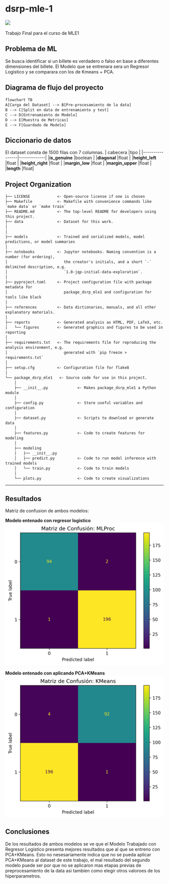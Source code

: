 # dsrp-mle-1

<a target="_blank" href="https://cookiecutter-data-science.drivendata.org/">
    <img src="https://img.shields.io/badge/CCDS-Project%20template-328F97?logo=cookiecutter" />
</a>

Trabajo Final para el curso de MLE1

##  Problema de ML
Se busca identificar si un billete es verdadero o falso en base a diferentes dimensiones del billete. El Modelo que se entrenara sera un Regresor Logistico y se comparara con los de Kmeans + PCA.

## Diagrama de flujo del proyecto

```mermaid
flowchart TB
A[Carga del Dataset] --> B[Pre-procesamiento de la data]
B --> C[Split en data de entrenamiento y test]
C --> D[Entrenamiento de Modelo]
D --> E[Muestra de Metricas]
E --> F[Guardado de Modelo]
```

## Diccionario de datos
El dataset consta de 1500 filas con 7 columnas.
|  cabecera      |tipo         |
|----------------|-------------|
|**is_genuine**  |boolean      |
|**diagonal**  |float      |
|**height_left**  |float      |
|**height_right**  |float      |
|**margin_low**  |float      |
|**margin_upper**  |float      |
|**length**  |float|

## Project Organization

```
├── LICENSE            <- Open-source license if one is chosen
├── Makefile           <- Makefile with convenience commands like `make data` or `make train`
├── README.md          <- The top-level README for developers using this project.
├── data               <- Dataset for this work.
│
│
├── models             <- Trained and serialized models, model predictions, or model summaries
│
├── notebooks          <- Jupyter notebooks. Naming convention is a number (for ordering),
│                         the creator's initials, and a short `-` delimited description, e.g.
│                         `1.0-jqp-initial-data-exploration`.
│
├── pyproject.toml     <- Project configuration file with package metadata for 
│                         package_dsrp_mle1 and configuration for tools like black
│
├── references         <- Data dictionaries, manuals, and all other explanatory materials.
│
├── reports            <- Generated analysis as HTML, PDF, LaTeX, etc.
│   └── figures        <- Generated graphics and figures to be used in reporting
│
├── requirements.txt   <- The requirements file for reproducing the analysis environment, e.g.
│                         generated with `pip freeze > requirements.txt`
│
├── setup.cfg          <- Configuration file for flake8
│
└── package_dsrp_mle1   <- Source code for use in this project.
    │
    ├── __init__.py             <- Makes package_dsrp_mle1 a Python module
    │
    ├── config.py               <- Store useful variables and configuration
    │
    ├── dataset.py              <- Scripts to download or generate data
    │
    ├── features.py             <- Code to create features for modeling
    │
    ├── modeling                
    │   ├── __init__.py 
    │   ├── predict.py          <- Code to run model inference with trained models          
    │   └── train.py            <- Code to train models
    │
    └── plots.py                <- Code to create visualizations
```

--------
## Resultados

Matriz de confusion de ambos modelos:

**Modelo entenado con regresor logistico**
![Matriz confusion Regreso Logistico](./reports/matriz_confusion_de_MLProc.png "Text under the image")


**Modelo entenado con aplicando PCA+KMeans**
![Matriz confusion Kmeans](./reports/matriz_confusion_de_KMeans.png "Text under the image")

## Conclusiones

De los resultados de ambos modelos se ve que el Modelo Trabajado con Regresor Logistico presenta mejores resultados que al que se entreno con PCA+KMeans. Esto no nesesariamente indica que no se pueda aplicar PCA+KMeans al dataset de este trabajo, el mal resultado del segundo modelo puede ser por que no se aplicaron mas etapas previas de preprocesamiento de la data asi tambien como elegir otros valoroes de los hiperparametros.
